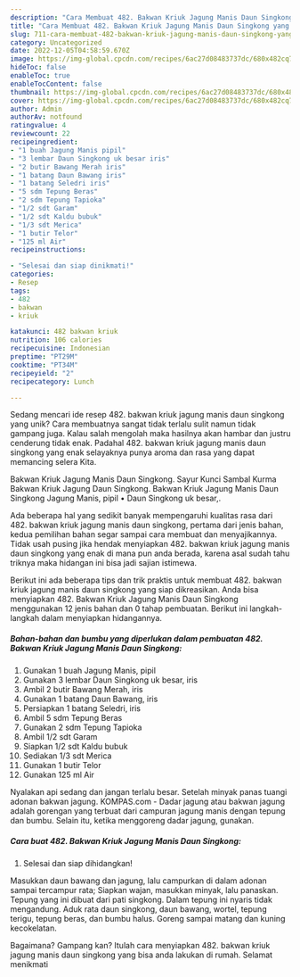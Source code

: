 ```yaml
---
description: "Cara Membuat 482. Bakwan Kriuk Jagung Manis Daun Singkong yang Lezat Sekali"
title: "Cara Membuat 482. Bakwan Kriuk Jagung Manis Daun Singkong yang Lezat Sekali"
slug: 711-cara-membuat-482-bakwan-kriuk-jagung-manis-daun-singkong-yang-lezat-sekali
category: Uncategorized
date: 2022-12-05T04:58:59.670Z
image: https://img-global.cpcdn.com/recipes/6ac27d08483737dc/680x482cq70/482-bakwan-kriuk-jagung-manis-daun-singkong-foto-resep-utama.jpg
hideToc: false
enableToc: true
enableTocContent: false
thumbnail: https://img-global.cpcdn.com/recipes/6ac27d08483737dc/680x482cq70/482-bakwan-kriuk-jagung-manis-daun-singkong-foto-resep-utama.jpg
cover: https://img-global.cpcdn.com/recipes/6ac27d08483737dc/680x482cq70/482-bakwan-kriuk-jagung-manis-daun-singkong-foto-resep-utama.jpg
author: Admin
authorAv: notfound
ratingvalue: 4
reviewcount: 22
recipeingredient:
- "1 buah Jagung Manis pipil"
- "3 lembar Daun Singkong uk besar iris"
- "2 butir Bawang Merah iris"
- "1 batang Daun Bawang iris"
- "1 batang Seledri iris"
- "5 sdm Tepung Beras"
- "2 sdm Tepung Tapioka"
- "1/2 sdt Garam"
- "1/2 sdt Kaldu bubuk"
- "1/3 sdt Merica"
- "1 butir Telor"
- "125 ml Air"
recipeinstructions:

- "Selesai dan siap dinikmati!"
categories:
- Resep
tags:
- 482
- bakwan
- kriuk

katakunci: 482 bakwan kriuk 
nutrition: 106 calories
recipecuisine: Indonesian
preptime: "PT29M"
cooktime: "PT34M"
recipeyield: "2"
recipecategory: Lunch

---
```





Sedang mencari ide resep 482. bakwan kriuk jagung manis daun singkong yang unik? Cara membuatnya sangat tidak terlalu sulit namun tidak gampang juga. Kalau salah mengolah maka hasilnya akan hambar dan justru cenderung tidak enak. Padahal 482. bakwan kriuk jagung manis daun singkong yang enak selayaknya punya aroma dan rasa yang dapat memancing selera Kita.





Bakwan Kriuk Jagung Manis Daun Singkong. Sayur Kunci Sambal Kurma Bakwan Kriuk Jagung Daun Singkong. Bakwan Kriuk Jagung Manis Daun Singkong Jagung Manis, pipil • Daun Singkong uk besar,.

Ada beberapa hal yang sedikit banyak mempengaruhi kualitas rasa dari 482. bakwan kriuk jagung manis daun singkong, pertama dari jenis bahan, kedua pemilihan bahan segar sampai cara membuat dan menyajikannya. Tidak usah pusing jika hendak menyiapkan 482. bakwan kriuk jagung manis daun singkong yang enak di mana pun anda berada, karena asal sudah tahu triknya maka hidangan ini bisa jadi sajian istimewa.






Berikut ini ada beberapa tips dan trik praktis untuk membuat 482. bakwan kriuk jagung manis daun singkong yang siap dikreasikan. Anda bisa menyiapkan 482. Bakwan Kriuk Jagung Manis Daun Singkong menggunakan 12 jenis bahan dan 0 tahap pembuatan. Berikut ini langkah-langkah dalam menyiapkan hidangannya.

<!--inarticleads1-->

##### Bahan-bahan dan bumbu yang diperlukan dalam pembuatan 482. Bakwan Kriuk Jagung Manis Daun Singkong:

1. Gunakan 1 buah Jagung Manis, pipil
1. Gunakan 3 lembar Daun Singkong uk besar, iris
1. Ambil 2 butir Bawang Merah, iris
1. Gunakan 1 batang Daun Bawang, iris
1. Persiapkan 1 batang Seledri, iris
1. Ambil 5 sdm Tepung Beras
1. Gunakan 2 sdm Tepung Tapioka
1. Ambil 1/2 sdt Garam
1. Siapkan 1/2 sdt Kaldu bubuk
1. Sediakan 1/3 sdt Merica
1. Gunakan 1 butir Telor
1. Gunakan 125 ml Air


Nyalakan api sedang dan jangan terlalu besar. Setelah minyak panas tuangi adonan bakwan jagung. KOMPAS.com - Dadar jagung atau bakwan jagung adalah gorengan yang terbuat dari campuran jagung manis dengan tepung dan bumbu. Selain itu, ketika menggoreng dadar jagung, gunakan. 

<!--inarticleads2-->

##### Cara buat 482. Bakwan Kriuk Jagung Manis Daun Singkong:


1. Selesai dan siap dihidangkan!

Masukkan daun bawang dan jagung, lalu campurkan di dalam adonan sampai tercampur rata; Siapkan wajan, masukkan minyak, lalu panaskan. Tepung yang ini dibuat dari pati singkong. Dalam tepung ini nyaris tidak mengandung. Aduk rata daun singkong, daun bawang, wortel, tepung terigu, tepung beras, dan bumbu halus. Goreng sampai matang dan kuning kecokelatan. 

Bagaimana? Gampang kan? Itulah cara menyiapkan 482. bakwan kriuk jagung manis daun singkong yang bisa anda lakukan di rumah. Selamat menikmati
